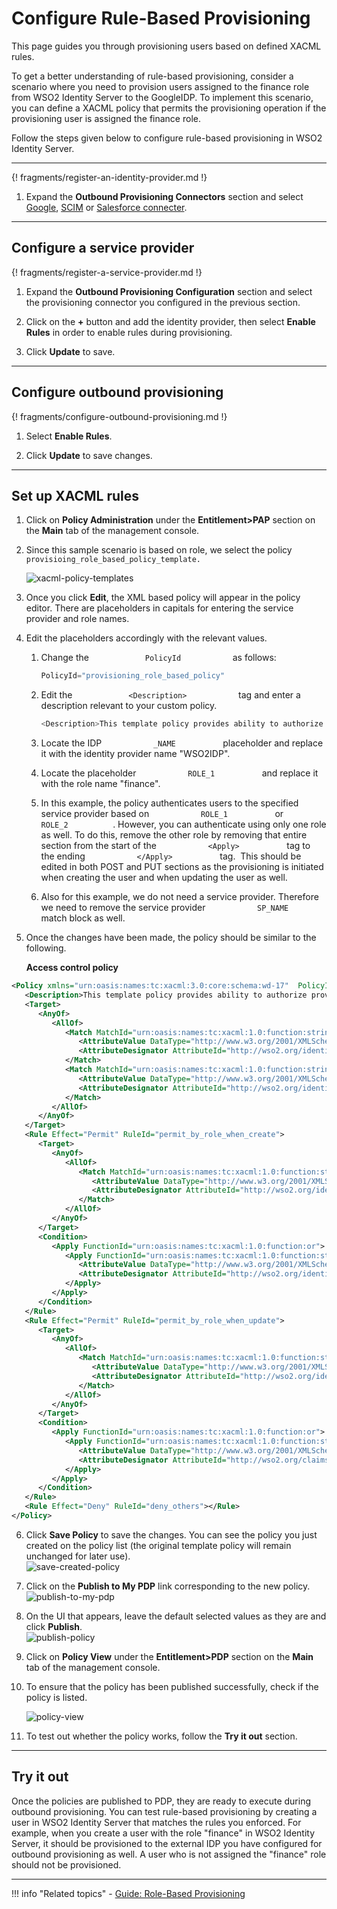 # Configure Rule-Based Provisioning

This page guides you through provisioning users <!--[provisioning users](TODO:link-to-concept)--> based on defined XACML rules.

To get a better understanding of rule-based provisioning, consider a scenario where you need to provision users assigned to the finance role from WSO2 Identity Server to the GoogleIDP. To implement this scenario, you can define a XACML policy that permits the provisioning operation if the provisioning user is assigned the finance role.

Follow the steps given below to configure rule-based provisioning in WSO2 Identity Server. 

-----

{! fragments/register-an-identity-provider.md !}

1.	Expand the **Outbound Provisioning Connectors** section and select
    [Google](../../../guides/identity-lifecycles/outbound-provisioning-with-google),
    [SCIM](../../../guides/identity-lifecycles/outbound-provisioning-with-scim)
    or [Salesforce connecter](../../../guides/identity-lifecycles/outbound-provisioning-with-salesforce).

---

## Configure a service provider 

{! fragments/register-a-service-provider.md !}

1.	Expand the **Outbound Provisioning Configuration** section and select the provisioning connector you configured in the previous section.

2.	Click on the **+** button and add the identity provider, then select **Enable Rules** in order to enable rules during provisioning. 

3.	Click **Update** to save.

----

## Configure outbound provisioning

{! fragments/configure-outbound-provisioning.md !}

1.	Select **Enable Rules**.

2.	Click **Update** to save changes.

----

## Set up XACML rules

1.  Click on **Policy Administration** under the **Entitlement\>PAP**
    section on the **Main** tab of the management console.
2.  Since this sample scenario is based on role, we select the policy
    `                       provisioing_role_based_policy_template.                     `

    <!--!!! info 
         XACML template policies provide a pre-configured template with
         placeholders for different types of policies. For a full list of the
         available XACML policy templates, see [Writing a XACML Policy using
         a Policy
         Template](../../learn/writing-a-xacml-policy-using-a-policy-template).-->

    ![xacml-policy-templates](../../../assets/img/guides/xacml-policy-templates.png) 

3.  Once you click **Edit**, the XML based policy will appear in the
    policy editor. There are placeholders in capitals for entering the
    service provider and role names.

4.  Edit the placeholders accordingly with the relevant values.
    1.  Change the `             PolicyId            ` as follows:

        ``` java
        PolicyId="provisioning_role_based_policy"
        ```

    2.  Edit the `             <Description>            ` tag and enter
        a description relevant to your custom policy.

        ``` java
        <Description>This template policy provides ability to authorize provisioning requests initiated from a given service provider(defined by SP_NAME) to a given identity provider(defined by IDP_NAME) in the outbound provisioning flow based on the roles of the user (ROLE_1, ROLE_2). Provisioning attempts to the users with given role(s) will be allowed and all others will be denied.</Description>
        ```

    3.  Locate the IDP `            _NAME           ` placeholder and
        replace it with the identity provider name "WSO2IDP".
    4.  Locate the placeholder `            ROLE_1           ` and
        replace it with the role name "finance".
    5.  In this example, the policy authenticates users to the
        specified service provider based on
        `            ROLE_1           ` or
        `            ROLE_2           `. However, you can authenticate
        using only one role as well. To do this, remove the other role
        by removing that entire section from the start of the
        `            <Apply>           ` tag to the ending
        `            </Apply>           ` tag.  This should be edited in
        both POST and PUT sections as the provisioning is initiated when
        creating the user and when updating the user as well.
    6.  Also for this example, we do not need a service provider.
        Therefore we need to remove the service provider
        `            SP_NAME           ` match block as well.

5.  Once the changes have been made, the policy should be similar to the
    following.

    **Access control policy**

   ``` xml
   <Policy xmlns="urn:oasis:names:tc:xacml:3.0:core:schema:wd-17"  PolicyId="provisioning_role_based_policy" RuleCombiningAlgId="urn:oasis:names:tc:xacml:1.0:rule-combining-algorithm:first-applicable" Version="1.0">
      <Description>This template policy provides ability to authorize provisioning requests initiated from a given  identity provider(defined by IDP_NAME) in the outbound provisioning flow based on the roles of the user (finace). Provisioning attempts to the users with given role will be allowed and all others will be denied.</Description>
      <Target>
         <AnyOf>
            <AllOf>
               <Match MatchId="urn:oasis:names:tc:xacml:1.0:function:string-equal">
                  <AttributeValue DataType="http://www.w3.org/2001/XMLSchema#string">WSO2IDP</AttributeValue>
                  <AttributeDesignator AttributeId="http://wso2.org/identity/idp/idp-name" Category="http://wso2.org/identity/idp" DataType="http://www.w3.org/2001/XMLSchema#string" MustBePresent="false"></AttributeDesignator>
               </Match>
               <Match MatchId="urn:oasis:names:tc:xacml:1.0:function:string-equal">
                  <AttributeValue DataType="http://www.w3.org/2001/XMLSchema#string">provisioning</AttributeValue>
                  <AttributeDesignator AttributeId="http://wso2.org/identity/identity-action/action-name" Category="http://wso2.org/identity/identity-action" DataType="http://www.w3.org/2001/XMLSchema#string" MustBePresent="false"></AttributeDesignator>
               </Match>
            </AllOf>
         </AnyOf>
      </Target>
      <Rule Effect="Permit" RuleId="permit_by_role_when_create">
         <Target>
            <AnyOf>
               <AllOf>
                  <Match MatchId="urn:oasis:names:tc:xacml:1.0:function:string-equal">
                     <AttributeValue DataType="http://www.w3.org/2001/XMLSchema#string">POST</AttributeValue>
                     <AttributeDesignator AttributeId="http://wso2.org/identity/provisioning/provision-operation" Category="http://wso2.org/identity/provisioning" DataType="http://www.w3.org/2001/XMLSchema#string" MustBePresent="true"></AttributeDesignator>
                  </Match>
               </AllOf>
            </AnyOf>
         </Target>
         <Condition>
            <Apply FunctionId="urn:oasis:names:tc:xacml:1.0:function:or">
               <Apply FunctionId="urn:oasis:names:tc:xacml:1.0:function:string-is-in">
                  <AttributeValue DataType="http://www.w3.org/2001/XMLSchema#string">finance</AttributeValue>
                  <AttributeDesignator AttributeId="http://wso2.org/identity/provisioning/claim-group" Category="http://wso2.org/identity/provisioning" DataType="http://www.w3.org/2001/XMLSchema#string" MustBePresent="true"></AttributeDesignator>
               </Apply>
            </Apply>
         </Condition>
      </Rule>
      <Rule Effect="Permit" RuleId="permit_by_role_when_update">
         <Target>
            <AnyOf>
               <AllOf>
                  <Match MatchId="urn:oasis:names:tc:xacml:1.0:function:string-equal">
                     <AttributeValue DataType="http://www.w3.org/2001/XMLSchema#string">PUT</AttributeValue>
                     <AttributeDesignator AttributeId="http://wso2.org/identity/provisioning/provision-operation" Category="http://wso2.org/identity/provisioning" DataType="http://www.w3.org/2001/XMLSchema#string" MustBePresent="true"></AttributeDesignator>
                  </Match>
               </AllOf>
            </AnyOf>
         </Target>
         <Condition>
            <Apply FunctionId="urn:oasis:names:tc:xacml:1.0:function:or">
               <Apply FunctionId="urn:oasis:names:tc:xacml:1.0:function:string-is-in">
                  <AttributeValue DataType="http://www.w3.org/2001/XMLSchema#string">finance</AttributeValue>
                  <AttributeDesignator AttributeId="http://wso2.org/claims/role" Category="http://wso2.org/identity/user" DataType="http://www.w3.org/2001/XMLSchema#string" MustBePresent="true"></AttributeDesignator>
               </Apply>
            </Apply>
         </Condition>
      </Rule>
      <Rule Effect="Deny" RuleId="deny_others"></Rule>
   </Policy>               
   ```

6.  Click **Save Policy** to save the changes. You can see the policy
    you just created on the policy list (the original template policy
    will remain unchanged for later use).  
    ![save-created-policy](../../../assets/img/guides/save-created-policy.png) 

7.  Click on the **Publish to My PDP** link corresponding to the new
    policy.  
    ![publish-to-my-pdp](../../../assets/img/guides/publish-to-my-pdp.png)
8.  On the UI that appears, leave the default selected values as they
    are and click **Publish**.  
    ![publish-policy](../../../assets/img/guides/publish-policy.png)

<!--!!! note
    For more information on Publishing a XACML policy, click
    [here](../../learn/publishing-a-xacml-policy)-->
    
9.  Click on **Policy View** under the **Entitlement\>PDP** section on
    the **Main** tab of the management console.
10. To ensure that the policy has been published successfully, check if
    the policy is listed.  
      
    ![policy-view](../../../assets/img/guides/policy-view.png)
11. To test out whether the policy works, follow the **Try it
    out** section.

<!--!!! info
      If you want to write a more complicated policy, you can use the XACML
      policy editors available. For more information, read [How to create
      XACML
      Policy](../../learn/creating-a-xacml-policy)-->


---

## Try it out

Once the policies are published to PDP, they are ready to execute during outbound provisioning. You can test rule-based provisioning by creating a user in WSO2 Identity Server that matches the rules you enforced. For example, when you create a user with the role "finance" in WSO2 Identity Server, it should be provisioned to the external IDP you have configured for outbound provisioning as well. A user who is not assigned the "finance" role should not be provisioned.

----

!!! info "Related topics"
	- [Guide: Role-Based Provisioning](../role-based-provisioning)
<!--- [Concept: Role-Based Provisioning](TODO:link-to-concept)-->
   